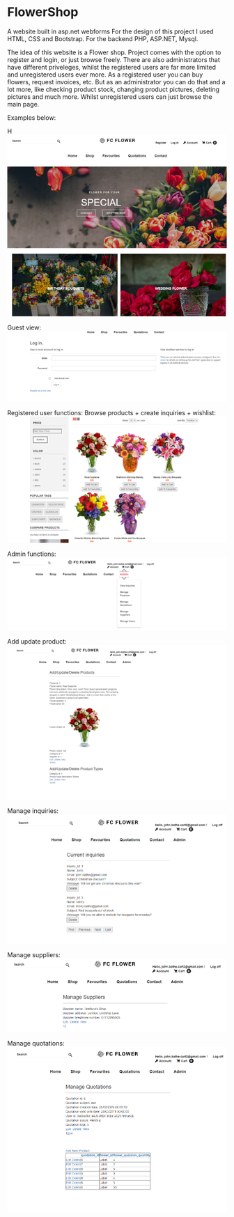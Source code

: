 # FlowerShop
A website built in asp.net webforms
For the design of this project I used HTML, CSS and Bootstrap. For the backend PHP, ASP.NET, Mysql.

The idea of this website is a Flower shop. Project comes with the option to register and login, or just browse freely. There are also administrators that have different priveleges, whilst the registered users are far more limited and unregistered users ever more. As a registered user you can buy flowers, request invoices, etc. But as an administrator you can do that and a lot more, like checking product stock, changing product pictures, deleting pictures and much more. Whilst unregistered users can just browse the main page.

Examples below:

H ![alt text](https://github.com/georgipetrov98/FlowerShop/blob/main/Content/img/product/Home.png)

Guest view: ![alt text](https://github.com/georgipetrov98/FlowerShop/blob/main/Content/img/product/Unregistered.png)

Registered user functions: 
Browse products + create inquiries + wishlist: ![alt text](https://github.com/georgipetrov98/FlowerShop/blob/main/Content/img/product/Shopping.png)

Admin functions: ![alt text](https://github.com/georgipetrov98/FlowerShop/blob/main/Content/img/product/AdminView.png)

Add update product: ![alt text](https://github.com/georgipetrov98/FlowerShop/blob/main/Content/img/product/AddUpdateProductsAdmin.png)

Manage inquiries: ![alt text](https://github.com/georgipetrov98/FlowerShop/blob/main/Content/img/product/InquiriesAdmin.png)

Manage suppliers: ![alt text](https://github.com/georgipetrov98/FlowerShop/blob/main/Content/img/product/ManageSuppliers.png)

Manage quotations: ![alt text](https://github.com/georgipetrov98/FlowerShop/blob/main/Content/img/product/ManageQuotations.png)


